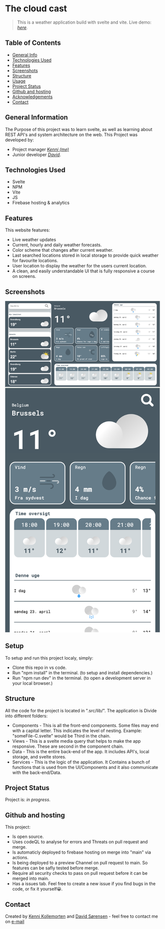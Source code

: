 # The cloud cast

> This is a weather application build with svelte and vite.
> Live demo: [_here_](https://the-cloud-cast.web.app/). <!-- If you have the project hosted somewhere, include the link here. -->

## Table of Contents

- [General Info](#general-information)
- [Technologies Used](#technologies-used)
- [Features](#features)
- [Screenshots](#screenshots)
- [Structure](#Structure)
- [Usage](#usage)
- [Project Status](#project-status)
- [Github and hosting](#Github-and-hosting)
- [Acknowledgements](#acknowledgements)
- [Contact](#contact)
<!-- * [License](#license) -->

## General Information

The Purpose of this project was to learn svelte, as well as learning about REST API's and system architecture on the web.
This Project was developed by:

- Project manager [_Kenni (me)_](https://github.com/kenn7575)
- Junior developer [_David_](https://github.com/davidsorensenn).

## Technologies Used

- Svelte
- NPM
- Vite
- JS
- Firebase hosting & analytics

## Features

This website features:

- Live weather updates
- Current, hourly and daily weather forecasts.
- Color scheme that changes after current weather.
- Last searched locations stored in local storage to provide quick weather for favourite locations.
- User location to display the weather for the users current location.
- A clean, and easily understandable UI that is fully responsive a course on screens.

## Screenshots

![Example screenshot](./public/img/1.png)
![Example screenshot](./public/img/2.png)

<!-- If you have screenshots you'd like to share, include them here. -->

## Setup

To setup and run this project localy, simply:

- Clone this repo in vs code.
- Run "npm install" in the terminal. (to setup and install dependencies.)
- Run "npm run dev" in the terminal. (to open a development server in your local browser.)

## Structure

All the code for the project is located in ".src/lib/".
The application is Divide into different folders:

- Components - This is all the front-end components. Some files may end with a capital letter. This indicates the level of nesting. Example: "someFile-C.svelte" would be Third in the chain.
- Views - This is a svelte media query that helps to make the app responsive. These are second in the component chain.
- Data - This is the entire back-end of the app. It includes API's, local storage, and svelte stores.
- Services - This is the logic of the application. It Contains a bunch of functions that is used from the UI/Components and it also communicate with the back-end/Data.

## Project Status

Project is: _in progress_.

## Github and hosting

This project:

- Is open source.
- Uses codeQL to analyse for errors and Threats on pull request and merge.
- Is automaticly deployed to firebase hosting on merge into "main" via actions.
- Is being deployed to a preview Channel on pull request to main. So features can be safly tested before merge.
- Require all security checks to pass on pull request before it can be merged into main.
- Has a issues tab. Feel free to create a new issue if you find bugs in the code, or fix it yourself😀.

## Contact

Created by [Kenni Kollemorten](https://kenni-kollemorten.dk/) and [David Sørensen](https://github.com/davidsorensenn) - feel free to contact me on [e-mail](mailto:info@kenni-kollemorten.dk)

<!-- Optional -->
<!-- ## License -->
<!-- This project is open source and available under the [... License](). -->

<!-- You don't have to include all sections - just the one's relevant to your project -->
